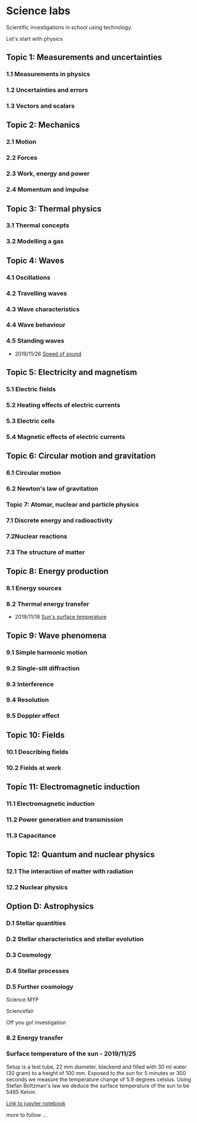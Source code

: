 # Science labs

Scientific investigations in school using technology.

Let's start with physics

## Topic 1: Measurements and uncertainties
### 1.1 Measurements in physics
### 1.2 Uncertainties and errors
### 1.3 Vectors and scalars

## Topic 2: Mechanics
### 2.1 Motion
### 2.2 Forces
### 2.3 Work, energy and power
### 2.4 Momentum and impulse

## Topic 3: Thermal physics
### 3.1 Thermal concepts
### 3.2 Modelling a gas

## Topic 4: Waves
### 4.1 Oscillations
### 4.2 Travelling waves
### 4.3 Wave characteristics
### 4.4 Wave behaviour
### 4.5 Standing waves

- 2019/11/26 [Speed of sound](speed-of-sound)

## Topic 5: Electricity and magnetism
### 5.1 Electric fields
### 5.2 Heating effects of electric currents
### 5.3 Electric cells
### 5.4 Magnetic effects of electric currents

## Topic 6: Circular motion and gravitation
### 6.1 Circular motion
### 6.2 Newton's law of gravitation

### Topic 7: Atomar, nuclear and particle physics
### 7.1 Discrete energy and radioactivity
### 7.2Nuclear reactions
### 7.3 The structure of matter

## Topic 8: Energy production
### 8.1 Energy sources
### 8.2 Thermal energy transfer

- 2019/11/18 [Sun's surface temperature](sun-surface-temperature)

## Topic 9: Wave phenomena
### 9.1 Simple harmonic motion
### 9.2 Single-slit diffraction
### 9.3 Interference
### 9.4 Resolution
### 9.5 Doppler effect

## Topic 10: Fields
### 10.1 Describing fields
### 10.2 Fields at work

## Topic 11: Electromagnetic induction
### 11.1 Electromagnetic induction
### 11.2 Power generation and transmission
### 11.3 Capacitance

## Topic 12: Quantum and nuclear physics
### 12.1 The interaction of matter with radiation
### 12.2 Nuclear physics

## Option D: Astrophysics
### D.1 Stellar quantities
### D.2 Stellar characteristics and stellar evolution
### D.3 Cosmology
### D.4 Stellar processes
### D.5 Further cosmology

Science MYP

Sciencefair

Off you go!
investigation

### 8.2 Energy transfer
### Surface temperature of the sun - 2019/11/25

Setup is a test tube, 22 mm diameter, blackend and filled with 30 ml water (30 gram) to a height of 100 mm. Exposed to the sun for 5 minutes or 300 seconds we measure the temperature change of 5.9 degrees celsius. Using Stefan Boltzman's law we deduce the surface temperature of the sun to be 5485 Kelvin.

[Link to jupyter notebook](sun_surface_temperature)

more to follow ...

